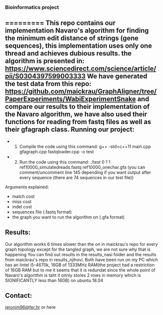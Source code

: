 ### Bioinformatics project
=========
This repo contains our implementation Navaro's algorithm for finding the minimum edit distance of strings (gene sequences), this implementation uses only one thread and achieves dubious results.
the algorithm is presented in: https://www.sciencedirect.com/science/article/pii/S0304397599003333
We have generated the test data from this repo: https://github.com/maickrau/GraphAligner/tree/PaperExperiments/WabiExperimentSnake and compare our results to their implementation of the Navaro algorithm, we have also used their functions for reading from fastq files as well as their gfagraph class.
Running our project:
--------------
* 1. Compile the code using this command: g++ -std=c++11 main.cpp gfagraph.cpp fastqloader.cpp -o test
* 2. Run the code using this command: ./test 0 1 1 ref10000_simulatedreads.fastq ref10000_onechar.gfa 
(you can comment/uncomment line 145 depending if you want output after every sequence (there are 74 sequences in our test file))

Arguments explained:
- match cost
- miss cost
- indel cost
- sequences file (.fastq format)
- the graph you want to run the algorithm on (.gfa format)

Results:
-------------
Our algorithm works 6 times slower than the on in maickrau's repo for every graph topology except for the tangled graph, we are not sure why that is happening
You can find out results in the results_nasi folder and the results from maickrau's repo in results_njihovi. Both have been run on my PC which has an Iintel i5-4670k, 16GB of 1333MHz RAM(the project had a restriction of 16GB RAM but to me it seems that it is redundat since the whole point of Navaro's algorithm is taht it onnly stores 2 rows in memory which is SIGNIFICANTLY less than 16GB) on ubuntu 18.04

Contact:
--------
jeronim96@fer.hr or here

